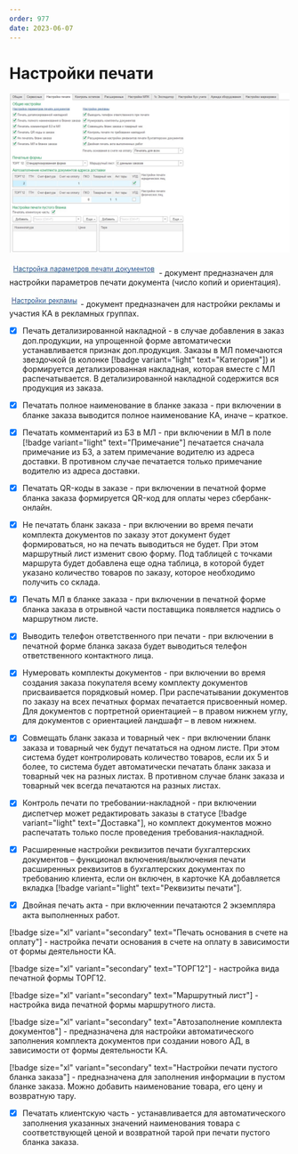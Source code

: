 ```yaml
---
order: 977
date: 2023-06-07
---
```

# Настройки печати

![](/images/Настройки_печати.jfif)

![](/images/Настройка_параметров_печати_документов.jpg) -  документ предназначен для настройки параметров печати документа (число копий и ориентация).

![](/images/Настройка_рекламы.jpg) -  документ предназначен для настройки рекламы и участия КА в рекламных группах.

- [x] Печать детализированной накладной - в случае добавления в заказ доп.продукции, на упрощенной форме автоматически устанавливается признак доп.продукция. Заказы в МЛ помечаются звездочкой (в колонке [!badge variant="light" text="Категория"]) и формируется детализированная накладная, которая вместе с МЛ распечатывается. В детализированной накладной содержится вся продукция из заказа.

- [x] Печатать полное наименование в бланке заказа - при включении в бланке заказа выводится полное наименование КА, иначе – краткое.

- [x] Печатать комментарий из БЗ в МЛ - при включении в МЛ в поле [!badge variant="light" text="Примечание"] печатается сначала примечание из БЗ, а затем примечание водителю из адреса доставки. В противном случае печатается только примечание водителю из адреса доставки.

- [x] Печатать QR-коды в заказе - при включении в печатной форме бланка заказа формируется QR-код для оплаты через сбербанк-онлайн.

- [x] Не печатать бланк заказа - при включении во время печати комплекта документов по заказу этот документ будет формироваться, но на печать выводиться не будет. При этом маршрутный лист изменит свою форму. Под таблицей с точками маршрута будет добавлена еще одна таблица, в которой будет указано количество товаров по заказу, которое необходимо получить со склада.

- [x] Печать МЛ в бланке заказа - при включении в печатной форме бланка заказа в отрывной части поставщика появляется надпись о маршрутном листе.

- [x] Выводить телефон ответственного при печати - при включении в печатной форме бланка заказа будет выводиться телефон ответственного контактного лица.

- [x] Нумеровать комплекты документов - при включении во время создания заказа покупателя всему комплекту документов присваивается порядковый номер. При распечатывании документов по заказу на всех печатных формах печатается присвоенный номер. Для документов с портретной ориентацией – в правом нижнем углу, для документов с ориентацией ландшафт – в левом нижнем.

- [x] Совмещать бланк заказа и товарный чек - при включении бланк заказа и товарный чек будут печататься на одном листе. При этом система будет контролировать количество товаров, если их 5 и более, то система будет автоматически печатать бланк заказа и товарный чек на разных листах. В противном случае бланк заказа и товарный чек всегда печатаются на разных листах.

- [x] Контроль печати по требовании-накладной - при включении диспетчер может редактировать заказы в статусе [!badge variant="light" text="Доставка"], но комплект документов можно распечатать только после проведения требования-накладной.

- [x] Расширенные настройки реквизитов печати бухгалтерских документов – функционал включения/выключения печати расширенных реквизитов в бухгалтерских документах по требованию клиента, если он включен, в карточке КА добавляется вкладка [!badge variant="light" text="Реквизиты печати"].

- [x] Двойная печать акта - при включеннии печатаются 2 экземпляра акта выполненных работ.

[!badge size="xl" variant="secondary" text="Печать основания в счете на оплату"] - настройка печати основания в счете на оплату в зависимости от формы деятельности КА.

[!badge size="xl" variant="secondary" text="ТОРГ12"] - настройка вида печатной формы ТОРГ12.

[!badge size="xl" variant="secondary" text="Маршрутный лист"] - настройка вида печатной формы маршрутного листа.

[!badge size="xl" variant="secondary" text="Автозаполнение комплекта документов"] - предназначена для настройки автоматического заполнения комплекта документов при создании нового АД, в зависимости от формы деятельности КА.

[!badge size="xl" variant="secondary" text="Настройки печати пустого бланка заказа"] - предназначена для заполнения информации в пустом бланке заказа. Можно добавить наименование товара, его цену и возвратную тару.

- [x] Печатать клиентскую часть - устанавливается для автоматического заполнения указанных значений наименования товара с соответствующей ценой и возвратной тарой при печати пустого бланка заказа.
